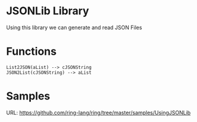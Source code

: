 JSONLib Library
===============

Using this library we can generate and read JSON Files

# Functions

	List2JSON(aList) --> cJSONString
	JSON2List(cJSONString) --> aList

# Samples

URL: https://github.com/ring-lang/ring/tree/master/samples/UsingJSONLib
